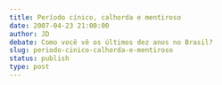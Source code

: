 ```yaml
---
title: Período cínico, calhorda e mentiroso
date: 2007-04-23 21:00:00
author: JD
debate: Como você vê os últimos dez anos no Brasil?
slug: periodo-cinico-calhorda-e-mentiroso
status: publish 
type: post
---
```



 


